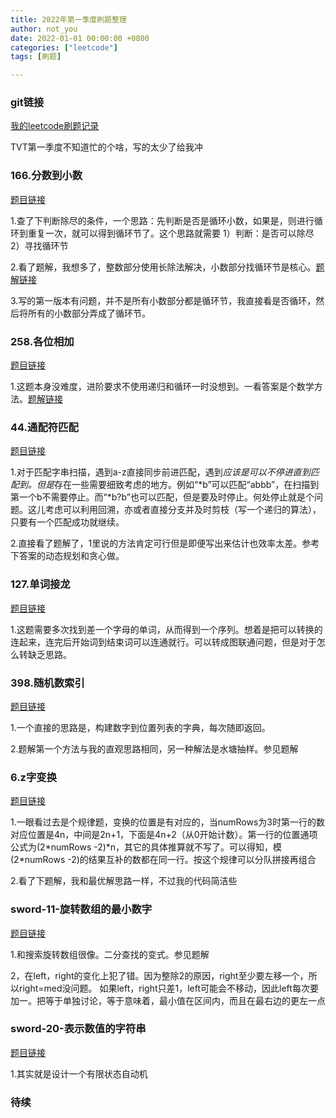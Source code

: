```yaml
---
title: 2022年第一季度刷题整理
author: not_you
date: 2022-01-01 00:00:00 +0800
categories: ["leetcode"]
tags: [刷题]

---
```




### git链接

[我的leetcode刷题记录](https://github.com/hubing1791/my_leetcode)

TVT第一季度不知道忙的个啥，写的太少了给我冲

### 166.分数到小数

[题目链接](https://leetcode-cn.com/problems/fraction-to-recurring-decimal/)

1.查了下判断除尽的条件，一个思路：先判断是否是循环小数，如果是，则进行循环到重复一次，就可以得到循环节了。这个思路就需要 1）判断：是否可以除尽 2）寻找循环节

2.看了题解，我想多了，整数部分使用长除法解决，小数部分找循环节是核心。[题解链接](https://leetcode-cn.com/problems/fraction-to-recurring-decimal/solution/fen-shu-dao-xiao-shu-by-leetcode-solutio-tqdw/)

3.写的第一版本有问题，并不是所有小数部分都是循环节，我直接看是否循环，然后将所有的小数部分弄成了循环节。



### 258.各位相加

[题目链接](https://leetcode-cn.com/problems/add-digits/)

1.这题本身没难度，进阶要求不使用递归和循环一时没想到。一看答案是个数学方法。[题解链接](https://leetcode-cn.com/problems/add-digits/solution/ge-wei-xiang-jia-by-leetcode-solution-u4kj/)



### 44.通配符匹配

[题目链接](https://leetcode-cn.com/problems/wildcard-matching/)

1.对于匹配字串扫描，遇到a-z直接同步前进匹配，遇到*应该是可以不停进直到匹配到。但是*存在一些需要细致考虑的地方。例如“\*b”可以匹配“abbb”，在扫描到第一个b不需要停止。而“\*b?b”也可以匹配，但是要及时停止。何处停止就是个问题。这儿考虑可以利用回溯，亦或者直接分支并及时剪枝（写一个递归的算法），只要有一个匹配成功就继续。

2.直接看了题解了，1里说的方法肯定可行但是即便写出来估计也效率太差。参考下答案的动态规划和贪心做。



### 127.单词接龙

[题目链接](https://leetcode-cn.com/problems/word-ladder/)

1.这题需要多次找到差一个字母的单词，从而得到一个序列。想着是把可以转换的连起来，连完后开始词到结束词可以连通就行。可以转成图联通问题，但是对于怎么转缺乏思路。



### 398.随机数索引

[题目链接](https://leetcode-cn.com/problems/random-pick-index/)

1.一个直接的思路是，构建数字到位置列表的字典，每次随即返回。

2.题解第一个方法与我的直观思路相同，另一种解法是水塘抽样。参见题解



### 6.z字变换

[题目链接](https://leetcode-cn.com/problems/zigzag-conversion/)

1.一眼看过去是个规律题，变换的位置是有对应的，当numRows为3时第一行的数对应位置是4n，中间是2n+1，下面是4n+2（从0开始计数）。第一行的位置通项公式为(2\*numRows -2)\*n，其它的具体推算就不写了。可以得知，模(2\*numRows -2)的结果互补的数都在同一行。按这个规律可以分队拼接再组合

2.看了下题解，我和最优解思路一样，不过我的代码简洁些



### sword-11-旋转数组的最小数字

[题目链接](https://leetcode-cn.com/problems/xuan-zhuan-shu-zu-de-zui-xiao-shu-zi-lcof/)

1.和搜索旋转数组很像。二分查找的变式。参见题解

2，在left，right的变化上犯了错。因为整除2的原因，right至少要左移一个，所以right=med没问题。 如果left，right只差1，left可能会不移动，因此left每次要加一。把等于单独讨论，等于意味着，最小值在区间内，而且在最右边的更左一点

### sword-20-表示数值的字符串

[题目链接](https://leetcode-cn.com/problems/biao-shi-shu-zhi-de-zi-fu-chuan-lcof/)

1.其实就是设计一个有限状态自动机





### 待续





